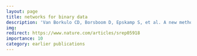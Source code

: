 ```yaml
---
layout: page
title: networks for binary data
description: 'Van Borkulo CD, Borsboom D, Epskamp S, et al. A new method for constructing networks from binary data. Sci Rep 2014'
img: 
redirect: https://www.nature.com/articles/srep05918
importance: 10
category: earlier publications
---
```

